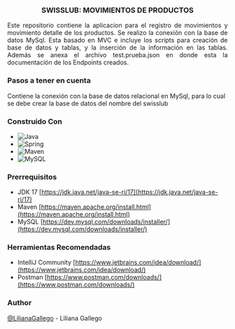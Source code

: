 <br />
<div align="center">
<h3 align="center">SWISSLUB: MOVIMIENTOS DE PRODUCTOS</h3>
  <p align="justify">
    Este repositorio contiene la aplicacion para el registro de movimientos y movimiento detalle de los productos. Se realizo la conexión con la base de datos MySql. Esta basado en MVC e incluye los scripts para creación de base de datos y tablas, y la inserción de la información en las tablas. Además se anexa el archivo test.prueba.json en donde esta la documentación de los Endpoints creados.
  </p >

</div>

### Pasos a tener en cuenta
Contiene la conexión con la base de datos relacional en MySql, para lo cual se debe crear la base de datos del nombre del swisslub

### Construido Con

* ![Java](https://img.shields.io/badge/java-%23ED8B00.svg?style=for-the-badge&logo=java&logoColor=white)
* ![Spring](https://img.shields.io/badge/Spring-6DB33F?style=for-the-badge&logo=spring&logoColor=white)
* ![Maven](https://img.shields.io/badge/Maven-02303A.svg?style=for-the-badge&logo=Maven&logoColor=white)
* ![MySQL](https://img.shields.io/badge/MySQL-00000F?style=for-the-badge&logo=mysql&logoColor=white)

### Prerrequisitos

* JDK 17 [https://jdk.java.net/java-se-ri/17](https://jdk.java.net/java-se-ri/17)
* Maven [https://maven.apache.org/install.html](https://maven.apache.org/install.html)
* MySQL [https://dev.mysql.com/downloads/installer/](https://dev.mysql.com/downloads/installer/)

### Herramientas Recomendadas
* IntelliJ Community [https://www.jetbrains.com/idea/download/](https://www.jetbrains.com/idea/download/)
* Postman [https://www.postman.com/downloads/](https://www.postman.com/downloads/)




### Author
[@LilianaGallego](https://github.com/LilianaGallego) - Liliana Gallego

